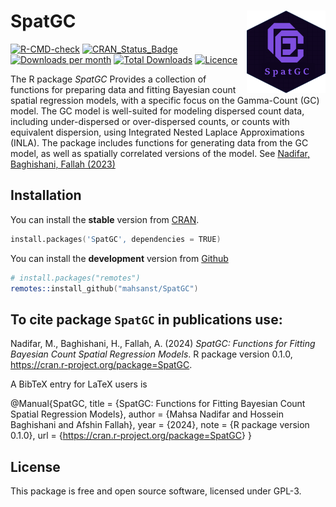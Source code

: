 # SpatGC <img src="man/figure/logo.png" align="right" width="25%"/>

[![R-CMD-check](https://github.com/mahsanst/SpatGC/actions/workflows/R-CMD-check.yaml/badge.svg)](https://github.com/mahsanst/SpatGC/actions/workflows/R-CMD-check.yaml)
[![CRAN_Status_Badge](https://www.r-pkg.org/badges/version/SpatGC)](https://cran.r-project.org/package=SpatGC)
[![Downloads per
month](https://cranlogs.r-pkg.org/badges/SpatGC)](https://cran.r-project.org/package=SpatGC)
[![Total
Downloads](https://cranlogs.r-pkg.org/badges/grand-total/SpatGC)](https://cran.r-project.org/package=SpatGC)
[![Licence](https://img.shields.io/badge/licence-GPL--3-blue.svg)](https://www.gnu.org/licenses/gpl-3.0.en.html)

The R package *SpatGC* Provides a collection of functions for preparing data and fitting Bayesian count spatial regression models, with a specific focus on the Gamma-Count (GC) model. The GC model is well-suited for modeling dispersed count data, including under-dispersed or over-dispersed counts, or counts with equivalent dispersion, using Integrated Nested Laplace Approximations (INLA). The package includes functions for generating data from the GC model, as well as spatially correlated versions of the model. See [Nadifar, Baghishani, Fallah (2023)](https://link.springer.com/article/10.1007/s13253-023-00550-5)


## Installation

You can install the **stable** version from
[CRAN](https://cran.r-project.org/package=SpatGC).

``` s
install.packages('SpatGC', dependencies = TRUE)
```

You can install the **development** version from
[Github](https://github.com/mahsanst/SpatGC)

``` s
# install.packages("remotes")
remotes::install_github("mahsanst/SpatGC")
```

## To cite package `SpatGC` in publications use:

Nadifar, M., Baghishani, H., Fallah, A. (2024) *SpatGC:
Functions for Fitting Bayesian Count Spatial Regression Models*. R package version 0.1.0,
<https://cran.r-project.org/package=SpatGC>.

A BibTeX entry for LaTeX users is

@Manual{SpatGC, title = {SpatGC: Functions for Fitting Bayesian Count Spatial Regression Models},
author = {Mahsa Nadifar and Hossein Baghishani and Afshin Fallah}, year = {2024}, note = {R package version 0.1.0}, url =
{<https://cran.r-project.org/package=SpatGC>} }

## License

This package is free and open source software, licensed under GPL-3.
